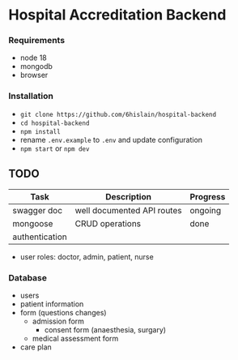 # Hospital Accreditation Backend

### Requirements

- node 18
- mongodb
- browser

### Installation

- `git clone https://github.com/6hislain/hospital-backend`
- `cd hospital-backend`
- `npm install`
- rename `.env.example` to `.env` and update configuration
- `npm start` or `npm dev`

## TODO

| Task           | Description                | Progress |
| -------------- | -------------------------- | -------- |
| swagger doc    | well documented API routes | ongoing  |
| mongoose       | CRUD operations            | done     |
| authentication |                            |          |

- user roles: doctor, admin, patient, nurse

### Database

- users
- patient information
- form (questions changes)
  - admission form
    - consent form (anaesthesia, surgary)
  - medical assessment form
- care plan
